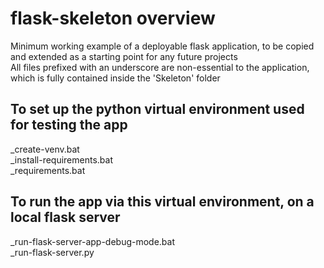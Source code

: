 # flask-skeleton overview

 Minimum working example of a deployable flask application, to be copied and extended as a starting point for any future projects  
 All files prefixed with an underscore are non-essential to the application, which is fully contained inside the 'Skeleton' folder  
   

## To set up the python virtual environment used for testing the app
 _create-venv.bat  
 _install-requirements.bat  
 _requirements.bat  
   

## To run the app via this virtual environment, on a local flask server
 _run-flask-server-app-debug-mode.bat  
 _run-flask-server.py  
